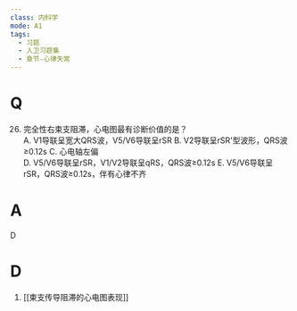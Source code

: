 ```yaml
---
class: 内科学
mode: A1
tags:
  - 习题
  - 人卫习题集
  - 章节-心律失常
---
```


# Q
26. 完全性右束支阻滞，心电图最有诊断价值的是？  
A. V1导联呈宽大QRS波，V5/V6导联呈rSR
B. V2导联呈rSR'型波形，QRS波≥0.12s
C. 心电轴左偏  
D. V5/V6导联呈rSR，V1/V2导联呈qRS，QRS波≥0.12s
E. V5/V6导联呈rSR，QRS波≥0.12s，伴有心律不齐  

# A
D
# D
1. [[束支传导阻滞的心电图表现]]